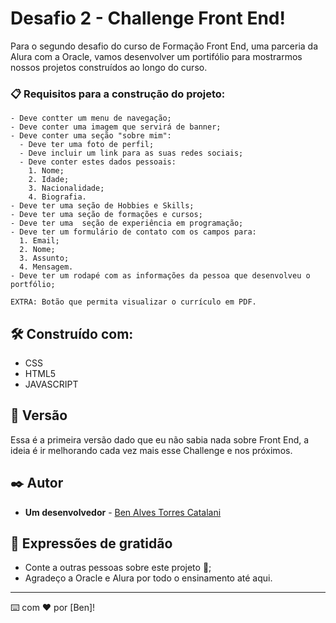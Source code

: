# Desafio 2 - Challenge Front End!

Para o segundo desafio do curso de Formação Front End, uma parceria da Alura com a Oracle, vamos desenvolver um portifólio para mostrarmos nossos projetos construídos ao longo do curso.

### 📋 Requisitos para a construção do projeto:


```
- Deve contter um menu de navegação;
- Deve conter uma imagem que servirá de banner;
- Deve conter uma seção "sobre mim":
  - Deve ter uma foto de perfil;
  - Deve incluir um link para as suas redes sociais;
  - Deve conter estes dados pessoais:
    1. Nome;
    2. Idade;
    3. Nacionalidade;
    4. Biografia.
- Deve ter uma seção de Hobbies e Skills;
- Deve ter uma seção de formações e cursos;
- Deve ter uma  seção de experiência em programação;
- Deve ter um formulário de contato com os campos para:
  1. Email;
  2. Nome;
  3. Assunto;
  4. Mensagem.
- Deve ter um rodapé com as informações da pessoa que desenvolveu o portfólio;

EXTRA: Botão que permita visualizar o currículo em PDF.
```

## 🛠️ Construído com:

- CSS
- HTML5
- JAVASCRIPT

## 📌 Versão

Essa é a primeira versão dado que eu não sabia nada sobre Front End, a ideia é ir melhorando cada vez mais esse Challenge e nos próximos.

## ✒️ Autor

* **Um desenvolvedor** - [Ben Alves Torres Catalani](https://github.com/benalves-torres)


## 🎁 Expressões de gratidão

* Conte a outras pessoas sobre este projeto 📢;
* Agradeço a Oracle e Alura por todo o ensinamento até aqui.


---
⌨️ com ❤️ por [Ben]!
